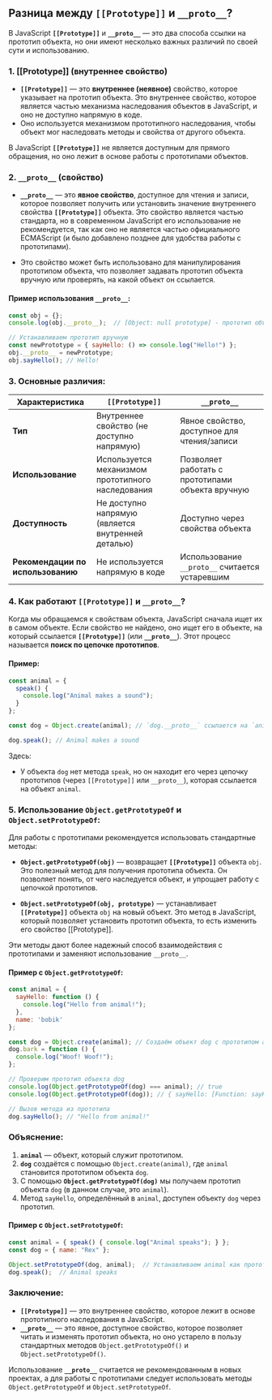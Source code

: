 ## Разница между `[[Prototype]]` и `__proto__`?

В JavaScript **`[[Prototype]]`** и **`__proto__`** — это два способа ссылки на прототип объекта, но они имеют несколько важных различий по своей сути и использованию.

### 1. **[[Prototype]]** (внутреннее свойство)
- **`[[Prototype]]`** — это **внутреннее (неявное)** свойство, которое указывает на прототип объекта. Это внутреннее свойство, которое является частью механизма наследования объектов в JavaScript, и оно не доступно напрямую в коде.
- Оно используется механизмом прототипного наследования, чтобы объект мог наследовать методы и свойства от другого объекта.

В JavaScript **`[[Prototype]]`** не является доступным для прямого обращения, но оно лежит в основе работы с прототипами объектов.

### 2. **`__proto__`** (свойство)
- **`__proto__`** — это **явное свойство**, доступное для чтения и записи, которое позволяет получить или установить значение внутреннего свойства **`[[Prototype]]`** объекта. Это свойство является частью стандарта, но в современном JavaScript его использование не рекомендуется, так как оно не является частью официального ECMAScript (и было добавлено позднее для удобства работы с прототипами).
  
- Это свойство может быть использовано для манипулирования прототипом объекта, что позволяет задавать прототип объекта вручную или проверять, на какой объект он ссылается.

#### Пример использования `__proto__`:
```javascript
const obj = {};
console.log(obj.__proto__);  // [Object: null prototype] - прототип объекта по умолчанию

// Устанавливаем прототип вручную
const newPrototype = { sayHello: () => console.log("Hello!") };
obj.__proto__ = newPrototype;
obj.sayHello(); // Hello!
```

### 3. **Основные различия**:

| **Характеристика**           | **`[[Prototype]]`**                                | **`__proto__`**                                 |
|------------------------------|---------------------------------------------------|-------------------------------------------------|
| **Тип**                       | Внутреннее свойство (не доступно напрямую)        | Явное свойство, доступное для чтения/записи     |
| **Использование**             | Используется механизмом прототипного наследования | Позволяет работать с прототипами объекта вручную |
| **Доступность**               | Не доступно напрямую (является внутренней деталью) | Доступно через свойства объекта                 |
| **Рекомендации по использованию** | Не используется напрямую в коде                  | Использование `__proto__` считается устаревшим  |

### 4. **Как работают `[[Prototype]]` и `__proto__`?**
Когда мы обращаемся к свойствам объекта, JavaScript сначала ищет их в самом объекте. Если свойство не найдено, оно ищет его в объекте, на который ссылается **`[[Prototype]]`** (или **`__proto__`**). Этот процесс называется **поиск по цепочке прототипов**.

#### Пример:
```javascript
const animal = {
  speak() {
    console.log("Animal makes a sound");
  }
};

const dog = Object.create(animal); // `dog.__proto__` ссылается на `animal`

dog.speak(); // Animal makes a sound
```

Здесь:
- У объекта `dog` нет метода `speak`, но он находит его через цепочку прототипов (через `[[Prototype]]` или `__proto__`), которая ссылается на объект `animal`.

### 5. **Использование `Object.getPrototypeOf` и `Object.setPrototypeOf`**:
Для работы с прототипами рекомендуется использовать стандартные методы:
- **`Object.getPrototypeOf(obj)`** — возвращает **`[[Prototype]]`** объекта `obj`. Это полезный метод для получения прототипа объекта. Он позволяет понять, от чего наследуется объект, и упрощает работу с цепочкой прототипов.

- **`Object.setPrototypeOf(obj, prototype)`** — устанавливает **`[[Prototype]]`** объекта `obj` на новый объект. Это метод в JavaScript, который позволяет установить прототип объекта, то есть изменить его свойство [[Prototype]].

Эти методы дают более надежный способ взаимодействия с прототипами и заменяют использование `__proto__`.

#### Пример с `Object.getPrototypeOf`:
```javascript
const animal = {
  sayHello: function () {
    console.log("Hello from animal!");
  },
  name: 'bobik'
};

const dog = Object.create(animal); // Создаём объект dog с прототипом animal
dog.bark = function () {
  console.log("Woof! Woof!");
};

// Проверим прототип объекта dog
console.log(Object.getPrototypeOf(dog) === animal); // true
console.log(Object.getPrototypeOf(dog)); // { sayHello: [Function: sayHello], name: 'bobik' }

// Вызов метода из прототипа
dog.sayHello(); // "Hello from animal!"
```

### Объяснение:
1. **`animal`** — объект, который служит прототипом.
2. **`dog`** создаётся с помощью `Object.create(animal)`, где `animal` становится прототипом объекта `dog`.
3. С помощью **`Object.getPrototypeOf(dog)`** мы получаем прототип объекта `dog` (в данном случае, это `animal`).
4. Метод `sayHello`, определённый в `animal`, доступен объекту `dog` через прототип.

#### Пример с `Object.setPrototypeOf`:
```javascript
const animal = { speak() { console.log("Animal speaks"); } };
const dog = { name: "Rex" };

Object.setPrototypeOf(dog, animal);  // Устанавливаем animal как прототип dog
dog.speak();  // Animal speaks
```

### Заключение:
- **`[[Prototype]]`** — это внутреннее свойство, которое лежит в основе прототипного наследования в JavaScript.
- **`__proto__`** — это явное, доступное свойство, которое позволяет читать и изменять прототип объекта, но оно устарело в пользу стандартных методов `Object.getPrototypeOf()` и `Object.setPrototypeOf()`.

Использование **`__proto__`** считается не рекомендованным в новых проектах, а для работы с прототипами следует использовать методы `Object.getPrototypeOf` и `Object.setPrototypeOf`.